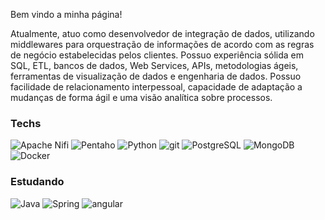 <p>Bem vindo a minha página!</p>

<p>Atualmente, atuo como desenvolvedor de integração de dados, utilizando middlewares para orquestração de informações de acordo com as regras de negócio estabelecidas pelos clientes. Possuo experiência sólida em SQL, ETL, bancos de dados, Web Services, APIs, metodologias ágeis, ferramentas de visualização de dados e engenharia de dados. Possuo facilidade de relacionamento interpessoal, capacidade de adaptação a mudanças de forma ágil e uma visão analítica sobre processos.</p>


<h3>Techs</h3>
<p>
  <img alt="Apache Nifi" src="https://img.shields.io/badge/-Apache%20Nifi-46a2f1?style=flat-square&logo=apachenifi&logoColor=white" />
  <img alt="Pentaho" src="https://img.shields.io/badge/-Pentaho-46a2f1?style=flat-square&logo=hitachi&logoColor=white" />
  <img alt="Python" src="https://img.shields.io/badge/Python-20232A?style=flat-square&logo=python">
  <img alt="git" src="https://img.shields.io/badge/-Git-F05032?style=flat-square&logo=git&logoColor=white" />
  <img alt="PostgreSQL" src="https://img.shields.io/badge/PostgreSQL-316192?style=flat-square&logo=postgresql&logoColor=white" />
  <img alt="MongoDB" src="https://img.shields.io/badge/-MongoDB-13aa52?style=flat-square&logo=mongodb&logoColor=white" />
  <img alt="Docker" src="https://img.shields.io/badge/-Docker-46a2f1?style=flat-square&logo=docker&logoColor=white" />
  

</p>
<h3>Estudando</h3>
<p>
  <img alt="Java" src="https://img.shields.io/badge/java-%23ED8B00.svg?style=flat-square&logo=openjdk&logoColor=white">
  <img alt="Spring" src="https://img.shields.io/badge/Spring-6DB33F?style=flat-square&logo=spring&logoColor=white">
  <img alt="angular" src="https://img.shields.io/badge/-Angular-DD0031?style=flat-square&logo=angular&logoColor=white" />
</p>
